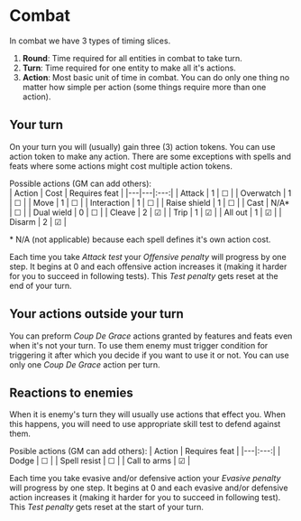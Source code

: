 # Combat

In combat we have 3 types of timing slices.  
1. **Round**: Time required for all entities in combat to take turn.
2. **Turn**: Time required for one entity to make all it's actions.
3. **Action**: Most basic unit of time in combat. You can do only one thing no matter how simple per action (some things require more than one action).

## Your turn

On your turn you will (usually) gain three (3) action tokens. You can use action token to make any action. There are some exceptions with spells and feats where some actions might cost multiple action tokens.

Possible actions (GM can add others):  
| Action | Cost | Requires feat |
|---|---|:---:|
| Attack | 1 | &#9744; |
| Overwatch | 1 | &#9744; |
| Move | 1 | &#9744; |
| Interaction | 1 | &#9744; |
| Raise shield | 1 | &#9744; |
| Cast | N/A* | &#9744; |
| Dual wield | 0 | &#9744; |
| Cleave | 2 | &#9745; |
| Trip | 1 | &#9745; |
| All out | 1 | &#9745; |
| Disarm | 2 | &#9745; |

\* N/A (not applicable) because each spell defines it's own action cost.

Each time you take *Attack test* your *Offensive penalty* will progress by one step. It begins at 0 and each offensive action increases it (making it harder for you to succeed in following tests). This *Test penalty* gets reset at the end of your turn.

## Your actions outside your turn

You can preform *Coup De Grace* actions granted by features and feats even when it's not your turn. To use them enemy must trigger condition for triggering it after which you decide if you want to use it or not. You can use only one *Coup De Grace* action per turn.

## Reactions to enemies

When it is enemy's turn they will usually use actions that effect you. When this happens, you will need to use appropriate skill test to defend against them.

Posible actions (GM can add others):
| Action | Requires feat |
|---|:---:|
| Dodge | &#9744; |
| Spell resist | &#9744; |
| Call to arms | &#9745; |

Each time you take evasive and/or defensive action your *Evasive penalty* will progress by one step. It begins at 0 and each evasive and/or defensive action increases it (making it harder for you to succeed in following test). This *Test penalty* gets reset at the start of your turn.
